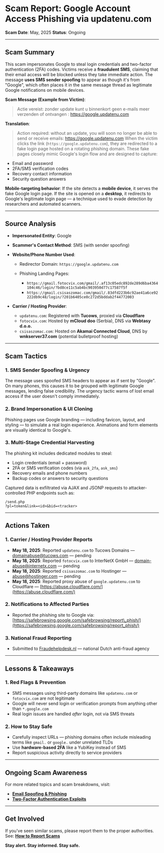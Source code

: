 # Scam Report: Google Account Access Phishing via updatenu.com

**Scam Date**: May, 2025
**Status**: Ongoing

---

## Scam Summary

This scam impersonates Google to steal login credentials and two-factor authentication (2FA) codes. Victims receive a **fraudulent SMS**, claiming that their email access will be blocked unless they take immediate action. The message **uses SMS sender spoofing** to appear as though it's from "Google", which often places it in the same message thread as legitimate Google notifications on mobile devices.

**Scam Message (Example from Victim)**:
> Actie vereist: zonder update kunt u binnenkort geen e-mails meer verzenden of ontvangen : https://google.updatenu.com

**Translation**:
> Action required: without an update, you will soon no longer be able to send or receive emails: https://google.updatenu.com
When the victim clicks the link (`https://google.updatenu.com`), they are redirected to a fake login page hosted on a rotating phishing domain. These fake pages closely mimic Google's login flow and are designed to capture:

* Email and password
* 2FA/SMS verification codes
* Recovery contact information
* Security question answers

**Mobile-targeting behavior**:
If the site detects a **mobile device**, it serves the fake Google login page. If the site is opened on a **desktop**, it redirects to Google's legitimate login page — a technique used to evade detection by researchers and automated scanners.

---

## Source Analysis

* **Impersonated Entity**: Google
* **Scammer's Contact Method**: SMS (with sender spoofing)
* **Website/Phone Number Used**:

  * Redirector Domain: `https://google.updatenu.com`
  * Phishing Landing Pages:

    * `https://gmail.fotocvix.com/gmail/.af13c05edc892de289d6ba4364104c46/login/?bd8ce11c5ab4bc903950d77c17587f5f`
    * `https://gmail.csisaszomac.com/gmail/.83dfd223b6c92ae41a6ce92222db9c48/login/?201b6405ce0c272d5bddab2f44772003`
* **Carrier / Hosting Provider**:

  * `updatenu.com`: Registered with **Tucows**, proxied via **Cloudflare**
  * `fotocvix.com`: Hosted by **mCloud doo** (Serbia), DNS via **Webtasy d.o.o.**
  * `csisaszomac.com`: Hosted on **Akamai Connected Cloud**, DNS by **wnkserver37.com** (potential bulletproof hosting)

---

## Scam Tactics

### 1. SMS Sender Spoofing & Urgency

The message uses spoofed SMS headers to appear as if sent by "Google". On many phones, this causes it to be grouped with legitimate Google messages, lending false credibility. The urgency tactic warns of lost email access if the user doesn't comply immediately.

### 2. Brand Impersonation & UI Cloning

Phishing pages use Google branding — including favicon, layout, and styling — to simulate a real login experience. Animations and form elements are visually identical to Google's.

### 3. Multi-Stage Credential Harvesting

The phishing kit includes dedicated modules to steal:

* Login credentials (email + password)
* 2FA or SMS verification codes (via `ask_2fa`, `ask_sms`)
* Recovery emails and phone numbers
* Backup codes or answers to security questions

Captured data is exfiltrated via AJAX and JSONP requests to attacker-controlled PHP endpoints such as:

```
/send.php
?pl=token&link=<id>&bid=<tracker>
```

---

## Actions Taken

### 1. Carrier / Hosting Provider Reports

* **May 18, 2025**: Reported `updatenu.com` to Tucows Domains — [domainabuse@tucows.com](mailto:domainabuse@tucows.com) — pending
* **May 18, 2025**: Reported `fotocvix.com` to InterNetX GmbH — [domain-abuse@internetx.com](mailto:domain-abuse@internetx.com) — pending
* **May 18, 2025**: Reported `csisaszomac.com` to Hostinger — [abuse@hostinger.com](mailto:abuse@hostinger.com) — pending
* **May 18, 2025**: Reported proxy abuse of `google.updatenu.com` to Cloudflare — [https://abuse.cloudflare.com/](https://abuse.cloudflare.com/)

### 2. Notifications to Affected Parties

* Reported the phishing site to Google via: [https://safebrowsing.google.com/safebrowsing/report\_phish/](https://safebrowsing.google.com/safebrowsing/report_phish/)

### 3. National Fraud Reporting

* Submitted to [Fraudehelpdesk.nl](https://www.fraudehelpdesk.nl/) — national Dutch anti-fraud agency

---

## Lessons & Takeaways

### 1. Red Flags & Prevention

* SMS messages using third-party domains like `updatenu.com` or `fotocvix.com` are not legitimate
* Google will never send login or verification prompts from anything other than `*.google.com`
* Real login issues are handled *after* login, not via SMS threats

### 2. How to Stay Safe

* Carefully inspect URLs — phishing domains often include misleading terms like `gmail.` or `google.` under unrelated TLDs
* Use **hardware-based 2FA** like a YubiKey instead of SMS
* Report suspicious activity directly to service providers

---

## Ongoing Scam Awareness

For more related topics and scam breakdowns, visit:

* [**Email Spoofing & Phishing**](../General/EmailSpoofing.md)
* [**Two-Factor Authentication Exploits**](../General/2FAFraud.md)

---

## Get Involved

If you've seen similar scams, please report them to the proper authorities.
See: [**How to Report Scams**](../General/GetInvolved.md)

**Stay alert. Stay informed. Stay safe.**
